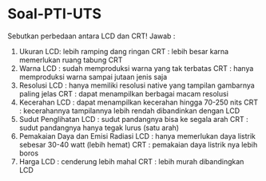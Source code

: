 # Soal-PTI-UTS

Sebutkan perbedaan antara LCD dan CRT!
Jawab :
  1. Ukuran
  LCD: lebih ramping dang ringan
  CRT : lebih besar karna memerlukan ruang tabung CRT
  2. Warna
LCD : sudah memproduksi warna yang tak terbatas
CRT : hanya memproduksi warna sampai jutaan jenis saja
3. Resolusi
LCD : hanya memiliki resolusi native yang tampilan gambarnya paling jelas
CRT : dapat menampilkan berbagai macam resolusi
4. Kecerahan
LCD : dapat menampilkan kecerahan hingga 70-250 nits
CRT :  kecerahannya tampilannya lebih rendah dibandinkan dengan LCD
5. Sudut Penglihatan
LCD : sudut pandangnya bisa ke segala arah
CRT : sudut pandangnya hanya tegak lurus (satu arah)
6. Pemakaian Daya dan Emisi Radiasi
LCD : hanya memerlukan daya listrik sebesar 30-40 watt (lebih hemat)
CRT : pemakaian daya listrik nya lebih boros
7. Harga 
LCD : cenderung lebih mahal
CRT : lebih murah dibandingkan LCD
